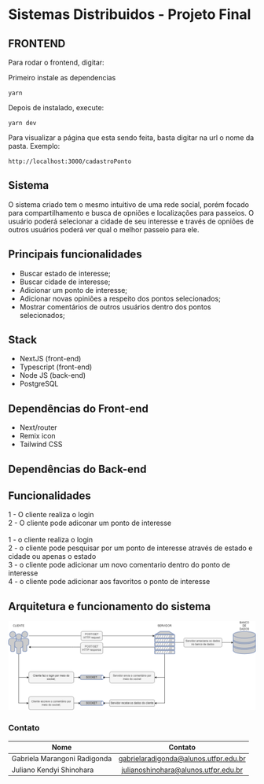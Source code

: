 # Sistemas Distribuidos - Projeto Final

## FRONTEND

Para rodar o frontend, digitar:

Primeiro instale as dependencias
```
yarn
```
Depois de instalado, execute:
```
yarn dev
```

Para visualizar a página que esta sendo feita, basta digitar na url o nome da pasta. Exemplo:
```
http://localhost:3000/cadastroPonto
```
## Sistema
O sistema criado tem o mesmo intuitivo de uma rede social, porém focado para compartilhamento e busca de opniões e localizações para passeios. O usuário poderá selecionar a cidade de seu interesse e través de opniões de outros usuários poderá ver qual o melhor passeio para ele.

## Principais funcionalidades
- Buscar estado de interesse;
- Buscar cidade de interesse;
- Adicionar um ponto de interesse;
- Adicionar novas opiniões a respeito dos pontos selecionados;
- Mostrar comentários de outros usuários dentro dos pontos selecionados;

## Stack
- NextJS (front-end)
- Typescript (front-end)
- Node JS (back-end)
- PostgreSQL

## Dependências do Front-end
- Next/router
- Remix icon
- Tailwind CSS

## Dependências do Back-end

## Funcionalidades
1 - O cliente realiza o login <br /> 
2 - O cliente pode adiconar um ponto de interesse <br /> 
 <br />
1 - o cliente realiza o login <br /> 
2 - o cliente pode pesquisar por um ponto de interesse através de estado e cidade ou apenas o estado  <br /> 
3 - o cliente pode adicionar um novo comentario dentro do ponto de interesse <br /> 
4 - o cliente pode adicionar aos favoritos o ponto de interesse<br /> 

## Arquitetura e funcionamento do sistema
![alt text](arquitetura-do-sistema.png)

### Contato
| Nome                          | Contato                                |
| ----------------------------- |:--------------------------------------:|
| Gabriela Marangoni Radigonda  | gabrielaradigonda@alunos.utfpr.edu.br  |
| Juliano Kendyi Shinohara      | julianoshinohara@alunos.utfpr.edu.br   |
